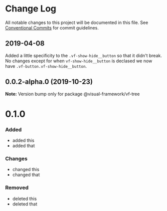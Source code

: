 # Change Log

All notable changes to this project will be documented in this file.
See [Conventional Commits](https://conventionalcommits.org) for commit guidelines.


## 2019-04-08

Added a little specificity to the `.vf-show-hide__button` so that it didn't break. No changes except for when `vf-show-hide__button` is declased we now have `.vf-button.vf-show-hide__button`.

## 0.0.2-alpha.0 (2019-10-23)

**Note:** Version bump only for package @visual-framework/vf-tree





# 0.1.0

### Added
- added this
- added that

### Changes

- changed this
- changed that

### Removed

- deleted this
- deleted that
